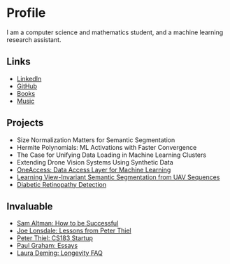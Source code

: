 # Profile
I am a computer science and mathematics student, and a machine learning research assistant. 

## Links
* [LinkedIn](https://linkedin.com/in/abhayvenkatesh)
* [GitHub](https://github.com/abhay-venkatesh)
* [Books](https://bookshelf.website/abhay/mixes/dvadl/Book-Recs)
* [Music](https://www.last.fm/user/abhayvenkatesh)

## Projects
* Size Normalization Matters for Semantic Segmentation
* Hermite Polynomials: ML Activations with Faster Convergence
* The Case for Unifying Data Loading in Machine Learning Clusters
* Extending Drone Vision Systems Using Synthetic Data
* [OneAccess: Data Access Layer for Machine Learning](https://github.com/abhay-venkatesh/one_access/blob/master/one_access.pdf)
* [Learning View-Invariant Semantic Segmentation from UAV Sequences](https://github.com/abhay-venkatesh/invariant-net/blob/master/learning-view-invariant.pdf)
* [Diabetic Retinopathy Detection](https://github.com/abhay-venkatesh/diabetic-retinopathy-detection/blob/master/760-project-report.pdf)

## Invaluable
* [Sam Altman: How to be Successful](https://blog.samaltman.com/how-to-be-successful)
* [Joe Lonsdale: Lessons from Peter Thiel](https://medium.com/8vc-news/lessons-from-peter-thiel-b4fb0851f64e)
* [Peter Thiel: CS183 Startup](http://blakemasters.com/peter-thiels-cs183-startup)
* [Paul Graham: Essays](http://paulgraham.com/articles.html)
* [Laura Deming: Longevity FAQ](https://www.ldeming.com/longevityfaq)
